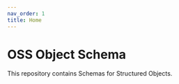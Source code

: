 ```yaml
---
nav_order: 1
title: Home
---
```

# OSS Object Schema
This repository contains Schemas for Structured Objects.


